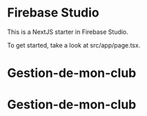 # Firebase Studio

This is a NextJS starter in Firebase Studio.

To get started, take a look at src/app/page.tsx.
# Gestion-de-mon-club
# Gestion-de-mon-club
